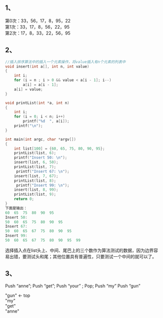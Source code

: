 
## 1、

第0次：33，56，17，8，95，22  
第1次：33，17，8，56，22，95  
第2次：17，8，33，22，56，95  

## 2、

```c++
//插入排序算法中的插入一个元素操作，将value插入有n个元素的列表中
void insert(int a[], int n, int value)
{
    int i;
    for (i = n ; i > 0 && value < a[i - 1]; i--)
        a[i] = a[i - 1];
    a[i] = value;
}

void printList(int *a, int n)
{
    int i;
    for (i = 0; i < n; i++)
        printf("%d  ", a[i]);
    printf("\n");
}

int main(int argc, char *argv[])
{
    int list[100] = {60, 65, 75, 80, 90, 95};
    printList(list, 6);
    printf("Insert 50: \n");
    insert(list, 6, 50);
    printList(list, 7);
     printf("Insert 67: \n");
    insert(list, 7, 67);
    printList(list, 8);
     printf("Insert 99: \n");
    insert(list, 8, 99);
    printList(list, 9);
    return 0;
}
下面是输出：
60  65  75  80  90  95
Insert 50:
50  60  65  75  80  90  95
Insert 67:
50  60  65  67  75  80  90  95
Insert 99:
50  60  65  67  75  80  90  95  99
```
选择插入点在list头上、中间、尾巴上的三个数作为算法测试的数据，因为边界容易出错，要测试头和尾；其他位置具有普遍性，只要测试一个中间的就可以了。


## 3、

Push “anne”; Push “get”; Push “your” ; Pop; Push “my” Push “gun”  

"gun"  <- top  
"my"  
"get"  
"anne"     